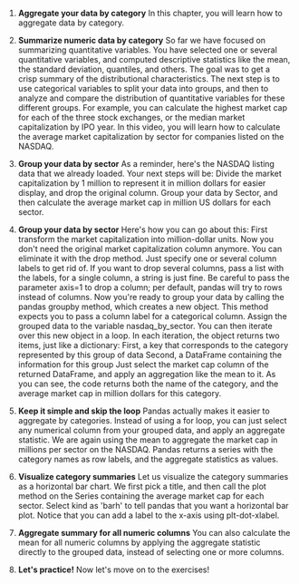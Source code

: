 1. **Aggregate your data by category**
In this chapter, you will learn how to aggregate data by category.

2. **Summarize numeric data by category**
So far we have focused on summarizing quantitative variables. You have selected one or several quantitative variables, and computed descriptive statistics like the mean, the standard deviation, quantiles, and others. The goal was to get a crisp summary of the distributional characteristics. The next step is to use categorical variables to split your data into groups, and then to analyze and compare the distribution of quantitative variables for these different groups. For example, you can calculate the highest market cap for each of the three stock exchanges, or the median market capitalization by IPO year. In this video, you will learn how to calculate the average market capitalization by sector for companies listed on the NASDAQ.

3. **Group your data by sector**
As a reminder, here's the NASDAQ listing data that we already loaded. Your next steps will be: Divide the market capitalization by 1 million to represent it in million dollars for easier display, and drop the original column. Group your data by Sector, and then calculate the average market cap in million US dollars for each sector.

4. **Group your data by sector**
Here's how you can go about this: First transform the market capitalization into million-dollar units. Now you don't need the original market capitalization column anymore. You can eliminate it with the drop method. Just specify one or several column labels to get rid of. If you want to drop several columns, pass a list with the labels, for a single column, a string is just fine. Be careful to pass the parameter axis=1 to drop a column; per default, pandas will try to rows instead of columns. Now you're ready to group your data by calling the pandas groupby method, which creates a new object. This method expects you to pass a column label for a categorical column. Assign the grouped data to the variable nasdaq_by_sector. You can then iterate over this new object in a loop. In each iteration, the object returns two items, just like a dictionary: First, a key that corresponds to the category represented by this group of data Second, a DataFrame containing the information for this group Just select the market cap column of the returned DataFrame, and apply an aggregation like the mean to it. As you can see, the code returns both the name of the category, and the average market cap in million dollars for this category.

5. **Keep it simple and skip the loop**
Pandas actually makes it easier to aggregate by categories. Instead of using a for loop, you can just select any numerical column from your grouped data, and apply an aggregate statistic. We are again using the mean to aggregate the market cap in millions per sector on the NASDAQ. Pandas returns a series with the category names as row labels, and the aggregate statistics as values.

6. **Visualize category summaries**
Let us visualize the category summaries as a horizontal bar chart. We first pick a title, and then call the plot method on the Series containing the average market cap for each sector. Select kind as 'barh' to tell pandas that you want a horizontal bar plot. Notice that you can add a label to the x-axis using plt-dot-xlabel.

7. **Aggregate summary for all numeric columns**
You can also calculate the mean for all numeric columns by applying the aggregate statistic directly to the grouped data, instead of selecting one or more columns.

8. **Let's practice!**
Now let's move on to the exercises!